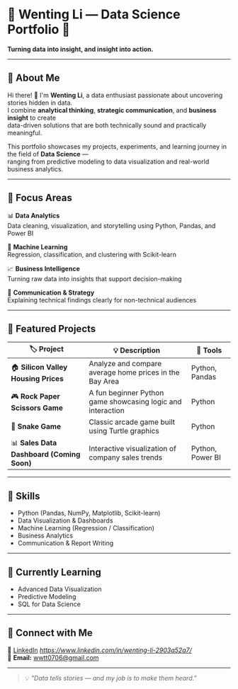 # 🧭 Wenting Li — Data Science Portfolio 🌿
**Turning data into insight, and insight into action.**

---

## 🌟 About Me  

Hi there! 👋 I'm **Wenting Li**, a data enthusiast passionate about uncovering stories hidden in data.  
I combine **analytical thinking**, **strategic communication**, and **business insight** to create  
data-driven solutions that are both technically sound and practically meaningful.  

This portfolio showcases my projects, experiments, and learning journey in the field of **Data Science** —  
ranging from predictive modeling to data visualization and real-world business analytics.

---

## 🧠 Focus Areas  

📊 **Data Analytics**  
Data cleaning, visualization, and storytelling using Python, Pandas, and Power BI  

🤖 **Machine Learning**  
Regression, classification, and clustering with Scikit-learn  

📈 **Business Intelligence**  
Turning raw data into insights that support decision-making  

💬 **Communication & Strategy**  
Explaining technical findings clearly for non-technical audiences  

---

## 🧩 Featured Projects  

| 🏷️ Project | 💡 Description | 🧰 Tools |
|-------------|----------------|----------|
| 🏠 **Silicon Valley Housing Prices** | Analyze and compare average home prices in the Bay Area | Python, Pandas |
| 🎮 **Rock Paper Scissors Game** | A fun beginner Python game showcasing logic and interaction | Python |
| 🐍 **Snake Game** | Classic arcade game built using Turtle graphics | Python |
| 📊 **Sales Data Dashboard (Coming Soon)** | Interactive visualization of company sales trends | Python, Power BI |

---

## 🧰 Skills  

- Python (Pandas, NumPy, Matplotlib, Scikit-learn)  
- Data Visualization & Dashboards  
- Machine Learning (Regression / Classification)  
- Business Analytics  
- Communication & Report Writing  

---

## 🌱 Currently Learning  

- Advanced Data Visualization  
- Predictive Modeling  
- SQL for Data Science  

---

## 🤝 Connect with Me  

💼 [LinkedIn](#) *https://www.linkedin.com/in/wenting-li-2903a52a7/*  
📧 **Email:** wwtt0706@gmail.com  

---

> 💡 *"Data tells stories — and my job is to make them heard."*
